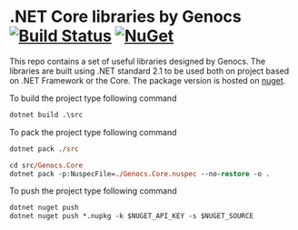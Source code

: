 # .NET Core libraries by Genocs [![Build Status](https://travis-ci.org/Genocs/genocs-library.svg?branch=master)](https://travis-ci.org/Genocs/genocs-library) [![NuGet](https://img.shields.io/badge/nuget-v1.0.1-blue)](https://www.nuget.org/packages/Genocs.Core)


This repo contains a set of useful libraries designed by Genocs. The libraries are built using .NET standard 2.1 to be used both on project based on .NET Framework or the Core. The package version is hosted on [nuget](https://www.nuget.org/packages).


To build the project type following command
```ps
dotnet build .\src
```

To pack the project type following command
```ps
dotnet pack ./src

cd src/Genocs.Core
dotnet pack -p:NuspecFile=./Genocs.Core.nuspec --no-restore -o .
```


To push the project type following command
```ps
dotnet nuget push
dotnet nuget push *.nupkg -k $NUGET_API_KEY -s $NUGET_SOURCE
```

